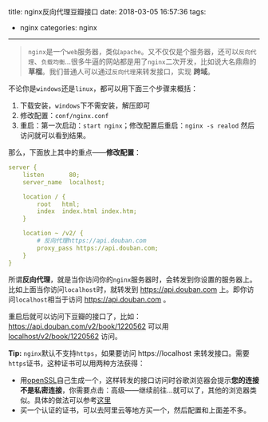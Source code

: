 title: nginx反向代理豆瓣接口
date: 2018-03-05 16:57:36
tags:
- nginx
categories: nginx
---
>`nginx`是一个`web`服务器，类似`apache`。又不仅仅是个服务器，还可以`反向代理`、`负载均衡`...很多牛逼的网站都是用了`nginx`二次开发，比如说大名鼎鼎的 **草榴**。我们普通人可以通过`反向代理`来转发接口，实现 **跨域**。

不论你是`windows`还是`linux`，都可以用下面三个步骤来概括：
1. 下载安装，`windows`下不需安装，解压即可
2. 修改配置：`conf/nginx.conf`
3. 重启：第一次启动：`start nginx`；修改配置后重启：`nginx -s realod`
然后访问就可以看到结果。

那么，下面放上其中的重点——**修改配置**：
``` yml
server {
    listen       80;
    server_name  localhost;

    location / {
        root   html;
        index  index.html index.htm;
    }

    location ~ /v2/ {
        # 反向代理https://api.douban.com
        proxy_pass https://api.douban.com;
    }
}
```
所谓**反向代理**，就是当你访问你的`nginx`服务器时，会转发到你设置的服务器上。比如上面当你访问`localhost`时，就转发到 https://api.douban.com 上。即你访问`localhost`相当于访问 https://api.douban.com 。

重启后就可以访问下豆瓣的接口了，比如：https://api.douban.com/v2/book/1220562 可以用 [localhost/v2/book/1220562](/v2/book/1220562) 访问。
<!-- more -->
**Tip:** `nginx`默认不支持`https`，如果要访问 https://localhost 来转发接口。需要 `https`证书，这种证书可以用两种方法获得：
- 用[openSSL]( http://slproweb.com/products/Win32OpenSSL.html)自己生成一个，这样转发的接口访问时谷歌浏览器会提示**您的连接不是私密连接**，你需要点击：高级——继续前往...就可以了，其他的浏览器类似。具体的做法可以参考[这里](http://www.xymiao.com/archives/769)
- 买一个认证的证书，可以去阿里云等地方买一个，然后配置和上面差不多。
